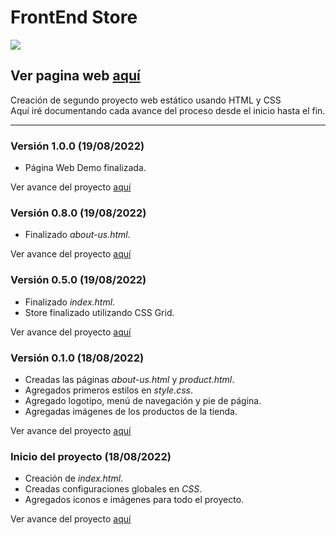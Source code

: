 # FrontEnd Store

![](https://user-images.githubusercontent.com/110303654/185726613-9e143dac-16c7-49d0-8124-8234f7df95e5.jpg)

## Ver pagina web [aquí](https://arturohdzg.github.io/FrontEndStore/)

Creación de segundo proyecto web estático usando HTML y CSS<br />
Aquí iré documentando cada avance del proceso desde el inicio hasta el fin.
<hr>

### Versión 1.0.0 (19/08/2022)
* Página Web Demo finalizada.

Ver avance del proyecto [aquí](https://github.com/ArturoHDZG/FrontEndStore/releases/tag/1.0.0)

### Versión 0.8.0 (19/08/2022)
* Finalizado _about-us.html_.

Ver avance del proyecto [aquí](https://github.com/ArturoHDZG/FrontEndStore/releases/tag/0.8.0)

### Versión 0.5.0 (19/08/2022)
* Finalizado _index.html_.
* Store finalizado utilizando CSS Grid.

Ver avance del proyecto [aquí](https://github.com/ArturoHDZG/FrontEndStore/releases/tag/0.5.0)

### Versión 0.1.0 (18/08/2022)
* Creadas las páginas _about-us.html_ y _product.html_.
* Agregados primeros estilos en _style.css_.
* Agregado logotipo, menú de navegación y pie de página.
* Agregadas imágenes de los productos de la tienda.

Ver avance del proyecto [aquí](https://github.com/ArturoHDZG/FrontEndStore/releases/tag/0.1.0)

### Inicio del proyecto (18/08/2022)
* Creación de _index.html_.
* Creadas configuraciones globales en _CSS_.
* Agregados iconos e imágenes para todo el proyecto.

Ver avance del proyecto [aquí](https://github.com/ArturoHDZG/FrontEndStore/releases/tag/0.0.1)
